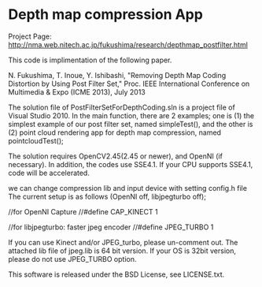 Depth map compression App
=============
Project Page:
http://nma.web.nitech.ac.jp/fukushima/research/depthmap_postfilter.html

This code is implimentation of the following paper.

N. Fukushima, T. Inoue, Y. Ishibashi, "Removing Depth Map Coding Distortion by Using Post Filter Set," Proc. IEEE International Conference on Multimedia & Expo (ICME 2013), July 2013

The solution file of PostFilterSetForDepthCoding.sln is a project file of Visual Studio 2010.
In the main function, there are 2 examples; one is (1) the simplest example of our post filter set,
named simpleTest(), and the other is (2) point cloud rendering app for depth map compression, named pointcloudTest();

The solution requires OpenCV2.45(2.45 or newer), and OpenNI (if necessary).
In addition, the codes use SSE4.1. If your CPU supports SSE4.1, code will be accelerated. 

we can change compression lib and input device with setting config.h file 
The current setup is as follows (OpenNI off, libjpegturbo off);

//for OpenNI Capture
//#define CAP_KINECT 1

//for libjpegturbo: faster jpeg encoder
//#define JPEG_TURBO 1

If you can use Kinect and/or JPEG_turbo, please un-comment out.
The attached lib file of jpeg.lib is 64 bit version. If your OS is 32bit version, please do not use JPEG_TURBO option.  


This software is released under the BSD License, see LICENSE.txt.
